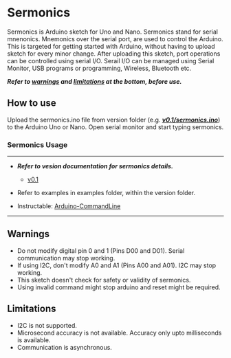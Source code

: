 # Sermonics
Sermonics is Arduino sketch for Uno and Nano. Sermonics stand for serial mnenonics. Mnemonics over the serial port, are used to control the Arduino. This is targeted for getting started with Arduino, without having to upload sketch for every minor change. After uploading this sketch, port operations can be controlled using serial I/O. Serail I/O can be managed using Serial Monitor, USB programs or programming, Wireless, Bluetooth etc.  

__*Refer to [warnings](#warnings) and [limitations](#limitations) at the bottom, before use.*__

## How to use
Upload the sermonics.ino file from version folder (e.g. __*[v0.1/sermonics.ino](/v0.1/sermonics.ino)*__) to the Arduino Uno or Nano. Open serial monitor and start typing sermonics. 

### Sermonics Usage

---
* __*Refer to vesion documentation for sermonics details.*__

   * [v0.1](/v0.1/README.md)
* Refer to examples in examples folder, within the version folder.
* Instructable: [Arduino-CommandLine](https://www.instructables.com/Arduino-CommandLine/)

---

## Warnings 
* Do not modify digital pin 0 and 1 (Pins D00 and D01). Serial communication may stop working.
* If using I2C, don't modify A0 and A1 (Pins A00 and A01). I2C may stop working.
* This sketch doesn't check for safety or validity of sermonics.
* Using invalid command might stop arduino and reset might be required.

## Limitations
* I2C is not supported.
* Microsecond accuracy is not available. Accuracy only upto milliseconds is available.
* Communication is asynchronous.
